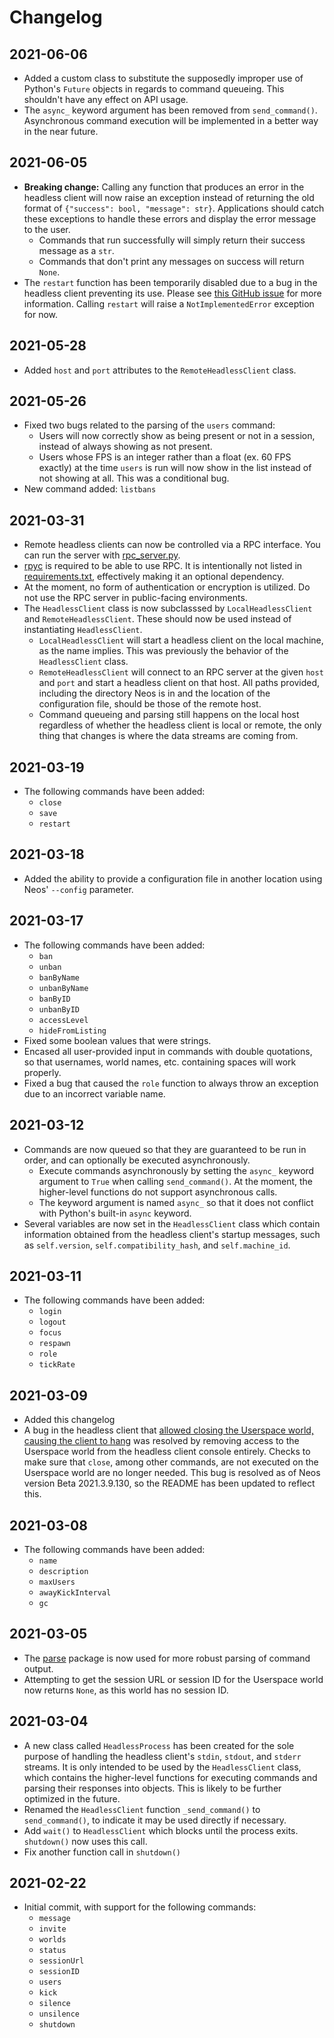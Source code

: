 # Changelog

## 2021-06-06
* Added a custom class to substitute the supposedly improper use of Python's `Future` objects in regards to command queueing. This shouldn't have any effect on API usage.
* The `async_` keyword argument has been removed from `send_command()`. Asynchronous command execution will be implemented in a better way in the near future.

## 2021-06-05
* **Breaking change:** Calling any function that produces an error in the headless client will now raise an exception instead of returning the old format of `{"success": bool, "message": str}`. Applications should catch these exceptions to handle these errors and display the error message to the user.
  * Commands that run successfully will simply return their success message as a `str`.
  * Commands that don't print any messages on success will return `None`.
* The `restart` function has been temporarily disabled due to a bug in the headless client preventing its use. Please see [this GitHub issue](https://github.com/Neos-Metaverse/NeosPublic/issues/1841) for more information. Calling `restart` will raise a `NotImplementedError` exception for now.

## 2021-05-28
* Added `host` and `port` attributes to the `RemoteHeadlessClient` class.

## 2021-05-26
* Fixed two bugs related to the parsing of the `users` command:
  * Users will now correctly show as being present or not in a session, instead of always showing as not present.
  * Users whose FPS is an integer rather than a float (ex. 60 FPS exactly) at the time `users` is run will now show in the list instead of not showing at all. This was a conditional bug.
* New command added: `listbans`

## 2021-03-31
* Remote headless clients can now be controlled via a RPC interface. You can run the server with [rpc_server.py](rpc_server.py).
* [rpyc](https://github.com/tomerfiliba-org/rpyc) is required to be able to use RPC. It is intentionally not listed in [requirements.txt](requirements.txt), effectively making it an optional dependency.
* At the moment, no form of authentication or encryption is utilized. Do not use the RPC server in public-facing environments.
* The `HeadlessClient` class is now subclasssed by `LocalHeadlessClient` and `RemoteHeadlessClient`. These should now be used instead of instantiating `HeadlessClient`.
  * `LocalHeadlessClient` will start a headless client on the local machine, as the name implies. This was previously the behavior of the `HeadlessClient` class.
  * `RemoteHeadlessClient` will connect to an RPC server at the given `host` and `port` and start a headless client on that host. All paths provided, including the directory Neos is in and the location of the configuration file, should be those of the remote host.
  * Command queueing and parsing still happens on the local host regardless of whether the headless client is local or remote, the only thing that changes is where the data streams are coming from.

## 2021-03-19
* The following commands have been added:
  * `close`
  * `save`
  * `restart`

## 2021-03-18
* Added the ability to provide a configuration file in another location using Neos' `--config` parameter.

## 2021-03-17
* The following commands have been added:
  * `ban`
  * `unban`
  * `banByName`
  * `unbanByName`
  * `banByID`
  * `unbanByID`
  * `accessLevel`
  * `hideFromListing`
* Fixed some boolean values that were strings.
* Encased all user-provided input in commands with double quotations, so that usernames, world names, etc. containing spaces will work properly.
* Fixed a bug that caused the `role` function to always throw an exception due to an incorrect variable name.

## 2021-03-12
* Commands are now queued so that they are guaranteed to be run in order, and can optionally be executed asynchronously.
  * Execute commands asynchronously by setting the `async_` keyword argument to `True` when calling `send_command()`. At the moment, the higher-level functions do not support asynchronous calls.
  * The keyword argument is named `async_` so that it does not conflict with Python's built-in `async` keyword.
* Several variables are now set in the `HeadlessClient` class which contain information obtained from the headless client's startup messages, such as `self.version`, `self.compatibility_hash`, and `self.machine_id`.

## 2021-03-11
* The following commands have been added:
  * `login`
  * `logout`
  * `focus`
  * `respawn`
  * `role`
  * `tickRate`

## 2021-03-09
* Added this changelog
* A bug in the headless client that [allowed closing the Userspace world, causing the client to hang](https://github.com/Neos-Metaverse/NeosPublic/issues/1811) was resolved by removing access to the Userspace world from the headless client console entirely. Checks to make sure that `close`, among other commands, are not executed on the Userspace world are no longer needed. This bug is resolved as of Neos version Beta 2021.3.9.130, so the README has been updated to reflect this.

## 2021-03-08
* The following commands have been added:
  * `name`
  * `description`
  * `maxUsers`
  * `awayKickInterval`
  * `gc`

## 2021-03-05
* The [parse](https://github.com/r1chardj0n3s/parse) package is now used for more robust parsing of command output.
* Attempting to get the session URL or session ID for the Userspace world now returns `None`, as this world has no session ID.

## 2021-03-04
* A new class called `HeadlessProcess` has been created for the sole purpose of handling the headless client's `stdin`, `stdout`, and `stderr` streams. It is only intended to be used by the `HeadlessClient` class, which contains the higher-level functions for executing commands and parsing their responses into objects. This is likely to be further optimized in the future.
* Renamed the `HeadlessClient` function `_send_command()` to `send_command()`, to indicate it may be used directly if necessary.
* Add `wait()` to `HeadlessClient` which blocks until the process exits. `shutdown()` now uses this call.
* Fix another function call in `shutdown()`

## 2021-02-22
* Initial commit, with support for the following commands:
  * `message`
  * `invite`
  * `worlds`
  * `status`
  * `sessionUrl`
  * `sessionID`
  * `users`
  * `kick`
  * `silence`
  * `unsilence`
  * `shutdown`

